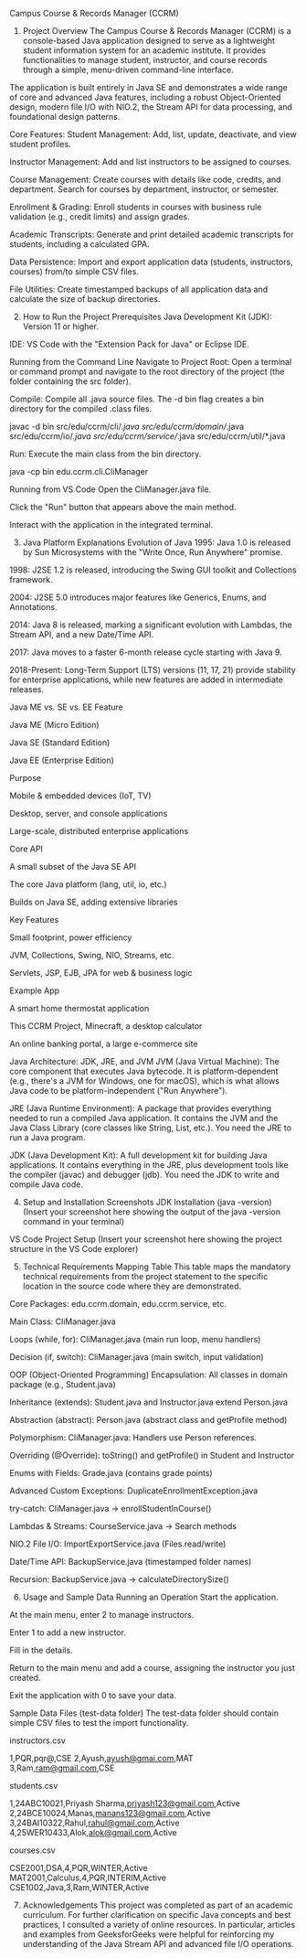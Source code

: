 Campus Course & Records Manager (CCRM)

1. Project Overview
The Campus Course & Records Manager (CCRM) is a console-based Java application designed to serve as a lightweight student information system for an academic institute. It provides functionalities to manage student, instructor, and course records through a simple, menu-driven command-line interface.

The application is built entirely in Java SE and demonstrates a wide range of core and advanced Java features, including a robust Object-Oriented design, modern file I/O with NIO.2, the Stream API for data processing, and foundational design patterns.

Core Features:
Student Management: Add, list, update, deactivate, and view student profiles.

Instructor Management: Add and list instructors to be assigned to courses.

Course Management: Create courses with details like code, credits, and department. Search for courses by department, instructor, or semester.

Enrollment & Grading: Enroll students in courses with business rule validation (e.g., credit limits) and assign grades.

Academic Transcripts: Generate and print detailed academic transcripts for students, including a calculated GPA.

Data Persistence: Import and export application data (students, instructors, courses) from/to simple CSV files.

File Utilities: Create timestamped backups of all application data and calculate the size of backup directories.

2. How to Run the Project
Prerequisites
Java Development Kit (JDK): Version 11 or higher.

IDE: VS Code with the "Extension Pack for Java" or Eclipse IDE.

Running from the Command Line
Navigate to Project Root: Open a terminal or command prompt and navigate to the root directory of the project (the folder containing the src folder).

Compile: Compile all .java source files. The -d bin flag creates a bin directory for the compiled .class files.

javac -d bin src/edu/ccrm/cli/*.java src/edu/ccrm/domain/*.java src/edu/ccrm/io/*.java src/edu/ccrm/service/*.java src/edu/ccrm/util/*.java

Run: Execute the main class from the bin directory.

java -cp bin edu.ccrm.cli.CliManager

Running from VS Code
Open the CliManager.java file.

Click the "Run" button that appears above the main method.

Interact with the application in the integrated terminal.

3. Java Platform Explanations
Evolution of Java
1995: Java 1.0 is released by Sun Microsystems with the "Write Once, Run Anywhere" promise.

1998: J2SE 1.2 is released, introducing the Swing GUI toolkit and Collections framework.

2004: J2SE 5.0 introduces major features like Generics, Enums, and Annotations.

2014: Java 8 is released, marking a significant evolution with Lambdas, the Stream API, and a new Date/Time API.

2017: Java moves to a faster 6-month release cycle starting with Java 9.

2018-Present: Long-Term Support (LTS) versions (11, 17, 21) provide stability for enterprise applications, while new features are added in intermediate releases.

Java ME vs. SE vs. EE
Feature

Java ME (Micro Edition)

Java SE (Standard Edition)

Java EE (Enterprise Edition)

Purpose

Mobile & embedded devices (IoT, TV)

Desktop, server, and console applications

Large-scale, distributed enterprise applications

Core API

A small subset of the Java SE API

The core Java platform (lang, util, io, etc.)

Builds on Java SE, adding extensive libraries

Key Features

Small footprint, power efficiency

JVM, Collections, Swing, NIO, Streams, etc.

Servlets, JSP, EJB, JPA for web & business logic

Example App

A smart home thermostat application

This CCRM Project, Minecraft, a desktop calculator

An online banking portal, a large e-commerce site

Java Architecture: JDK, JRE, and JVM
JVM (Java Virtual Machine): The core component that executes Java bytecode. It is platform-dependent (e.g., there's a JVM for Windows, one for macOS), which is what allows Java code to be platform-independent ("Run Anywhere").

JRE (Java Runtime Environment): A package that provides everything needed to run a compiled Java application. It contains the JVM and the Java Class Library (core classes like String, List, etc.). You need the JRE to run a Java program.

JDK (Java Development Kit): A full development kit for building Java applications. It contains everything in the JRE, plus development tools like the compiler (javac) and debugger (jdb). You need the JDK to write and compile Java code.

4. Setup and Installation Screenshots
JDK Installation (java -version)
(Insert your screenshot here showing the output of the java -version command in your terminal)

VS Code Project Setup
(Insert your screenshot here showing the project structure in the VS Code explorer)

5. Technical Requirements Mapping Table
This table maps the mandatory technical requirements from the project statement to the specific location in the source code where they are demonstrated.

Core
Packages: edu.ccrm.domain, edu.ccrm.service, etc.

Main Class: CliManager.java

Loops (while, for): CliManager.java (main run loop, menu handlers)

Decision (if, switch): CliManager.java (main switch, input validation)

OOP (Object-Oriented Programming)
Encapsulation: All classes in domain package (e.g., Student.java)

Inheritance (extends): Student.java and Instructor.java extend Person.java

Abstraction (abstract): Person.java (abstract class and getProfile method)

Polymorphism: CliManager.java: Handlers use Person references.

Overriding (@Override): toString() and getProfile() in Student and Instructor

Enums with Fields: Grade.java (contains grade points)

Advanced
Custom Exceptions: DuplicateEnrollmentException.java

try-catch: CliManager.java -> enrollStudentInCourse()

Lambdas & Streams: CourseService.java -> Search methods

NIO.2 File I/O: ImportExportService.java (Files.read/write)

Date/Time API: BackupService.java (timestamped folder names)

Recursion: BackupService.java -> calculateDirectorySize()

6. Usage and Sample Data
Running an Operation
Start the application.

At the main menu, enter 2 to manage instructors.

Enter 1 to add a new instructor.

Fill in the details.

Return to the main menu and add a course, assigning the instructor you just created.

Exit the application with 0 to save your data.

Sample Data Files (test-data folder)
The test-data folder should contain simple CSV files to test the import functionality.

instructors.csv

1,PQR,pqr@,CSE
2,Ayush,ayush@gmai.com,MAT
3,Ram,ram@gmail.com,CSE

students.csv

1,24ABC10021,Priyash Sharma,priyash123@gmail.com,Active
2,24BCE10024,Manas,manans123@gmail.com,Active
3,24BAI10322,Rahul,rahul@gmail.com,Active
4,25WER10433,Alok,alok@gmail.com,Active

courses.csv

CSE2001,DSA,4,PQR,WINTER,Active
MAT2001,Calculus,4,PQR,INTERIM,Active
CSE1002,Java,3,Ram,WINTER,Active


7. Acknowledgements
This project was completed as part of an academic curriculum. For further clarification on specific Java concepts and best practices, I consulted a variety of online resources. In particular, articles and examples from GeeksforGeeks were helpful for reinforcing my understanding of the Java Stream API and advanced file I/O operations.